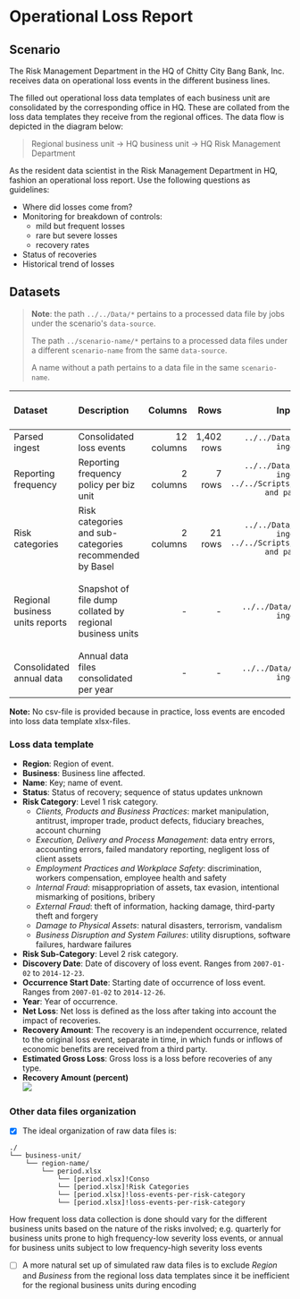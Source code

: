 # Operational Loss Report

## Scenario

The Risk Management Department in the HQ of Chitty City Bang Bank, Inc. receives data on operational loss events in the different business lines.

The filled out operational loss data templates of each business unit are consolidated by the corresponding office in HQ.  These are collated from the loss data templates they receive from the regional offices.  The data flow is depicted in the diagram below:

> Regional business unit &rarr; HQ business unit &rarr; HQ Risk Management Department

As the resident data scientist in the Risk Management Department in HQ, fashion an operational loss report.  Use the following questions as guidelines:

* Where did losses come from?
* Monitoring for breakdown of controls:
   - mild but frequent losses
   - rare but severe losses
   - recovery rates
* Status of recoveries
* Historical trend of losses

## Datasets

> **Note**: the path `../../Data/*` pertains to a processed data file by jobs under the scenario's `data-source`.
>
> The path `../scenario-name/*` pertains to a processed data files under a different `scenario-name` from the same `data-source`.
>
> A name without a path pertains to a data file in the same `scenario-name`.

| Dataset | Description | Columns | Rows | Input Data | Data Processing Scripts | csv Data File | xlsx Data File | R Data File |
|:--|:--|--:|--:|:-:|:-:|:--|:--|:--|
| Parsed ingest | Consolidated loss events | 12 columns | 1,402 rows | `../../Data/data01_parsed ingest.rds` |  |  |  | [`data01_parsed ingest.rds`](https://drive.google.com/open?id=1GB8wcspcaBwh4ea9FUfCsCrIKQMutQ6N) |
| Reporting frequency | Reporting frequency policy per biz unit | 2 columns | 7 rows | `../../Data/data01_parsed ingest.rds`<br/>`../../Scripts/script01_inspect and parse.ipynb` | `prep01_from deduped ingest.R` |  |  | [`ref00_freq and cats.RData`](https://drive.google.com/open?id=1Jxsnm3NBSEsZTFnpuvNi2lzdvwG1pugV) |
| Risk categories | Risk categories and sub-categories recommended by Basel | 2 columns | 21 rows | `../../Data/data01_parsed ingest.rds`<br/>`../../Scripts/script01_inspect and parse.ipynb` | `prep01_from deduped ingest.R` |  |  | [`ref00_freq and cats.RData`](https://drive.google.com/open?id=1Jxsnm3NBSEsZTFnpuvNi2lzdvwG1pugV) |
| Regional business units reports | Snapshot of file dump collated by regional business units | - | - | `../../Data/data02_deduped ingest.rds` | `prep01_from deduped ingest.R` |  | [`case_Operational Loss Report_raw files/business-unit/region-name/[oprdataq_biz-unit_region-name_period-name.xlsx]!Conso`](https://drive.google.com/open?id=1sjTtdhD0_S6ClQCpOLJtZM_GFliE-SoC) |  |
| Consolidated annual data | Annual data files consolidated per year | - | - | `../../Data/data02_deduped ingest.rds` | `prep01_from deduped ingest.R` |  | [`case_Operational Loss Report_annual conso/[CYyear-name.xlsx]!Bankwide`](https://drive.google.com/open?id=1pX3H4ta8j00IWDKglebO40QrrSL7ZURk) |  |

**Note:** No csv-file is provided because in practice, loss events are encoded into loss data template xlsx-files.

### Loss data template

* __Region__: Region of event.
* __Business__: Business line affected.
* __Name__: Key; name of event.
* __Status__: Status of recovery; sequence of status updates unknown
* __Risk Category__: Level 1 risk category.
	- *Clients, Products and Business Practices*: market manipulation, antitrust, improper trade, product defects, fiduciary breaches, account churning
	- *Execution, Delivery and Process Management*: data entry errors, accounting errors, failed mandatory reporting, negligent loss of client assets
	- *Employment Practices and Workplace Safety*: discrimination, workers compensation, employee health and safety
	- *Internal Fraud*: misappropriation of assets, tax evasion, intentional mismarking of positions, bribery
	- *External Fraud*: theft of information, hacking damage, third-party theft and forgery
	- *Damage to Physical Assets*: natural disasters, terrorism, vandalism
	- *Business Disruption and System Failures*: utility disruptions, software failures, hardware failures
* __Risk Sub-Category__: Level 2 risk category.
* __Discovery Date__: Date of discovery of loss event.  Ranges from `2007-01-02` to `2014-12-23`.
* __Occurrence Start Date__: Starting date of occurrence of loss event.  Ranges from `2007-01-02` to `2014-12-26`.
* __Year__: Year of occurrence.
* __Net Loss__: Net loss is defined as the loss after taking into account the impact of recoveries.
* __Recovery Amount__: The recovery is an independent occurrence, related to the original loss event, separate in time, in which funds or inflows of economic benefits are received from a third party.
* __Estimated Gross Loss__: Gross loss is a loss before recoveries of any type.
* __Recovery Amount (percent)__<br/>
	![](http://latex.codecogs.com/gif.latex?\frac{\text{Recovery&space;Amount}}{\text{Net&space;Loss}}&space;\cdot&space;100)

### Other data files organization

- [x] The ideal organization of raw data files is:
```
./
└── business-unit/
	└── region-name/
		└── period.xlsx
			└── [period.xlsx]!Conso
			└── [period.xlsx]!Risk Categories
			└── [period.xlsx]!loss-events-per-risk-category
			└── [period.xlsx]!loss-events-per-risk-category
```
How frequent loss data collection is done should vary for the different business units based on the nature of the risks involved; e.g. quarterly for business units prone to high frequency-low severity loss events, or annual for business units subject to low frequency-high severity loss events
- [ ] A more natural set up of simulated raw data files is to exclude *Region* and *Business* from the regional loss data templates since it be inefficient for the regional business units during encoding